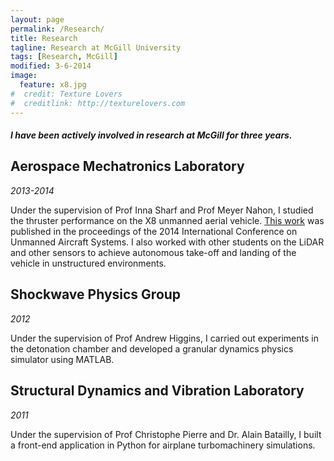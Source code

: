 ```yaml
---
layout: page
permalink: /Research/
title: Research
tagline: Research at McGill University
tags: [Research, McGill]
modified: 3-6-2014
image:
  feature: x8.jpg
#  credit: Texture Lovers
#  creditlink: http://texturelovers.com
---
```



#### *I have been actively involved in research at McGill for three years.*

## Aerospace Mechatronics Laboratory
*2013-2014*

Under the supervision of Prof Inna Sharf and Prof Meyer Nahon, I studied the thruster performance on the X8 unmanned aerial vehicle. [This work](http://dx.doi.org/10.1109/ICUAS.2014.6842370) was published in the proceedings of the 2014 International Conference on Unmanned Aircraft Systems. I also worked with other students on the LiDAR and other sensors to achieve autonomous take-off and landing of the vehicle in unstructured environments.

## Shockwave Physics Group
*2012*

Under the supervision of Prof Andrew Higgins, I carried out experiments in the detonation chamber and developed a granular dynamics physics simulator using MATLAB.

## Structural Dynamics and Vibration Laboratory
*2011*

Under the supervision of Prof Christophe Pierre and Dr. Alain Batailly, I built a front-end application in Python for airplane turbomachinery simulations.